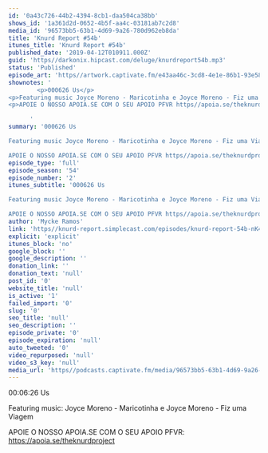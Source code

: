 ```yaml
---
id: '0a43c726-44b2-4394-8cb1-daa504ca38bb'
shows_id: '1a361d2d-0652-4b5f-aa4c-03181ab7c2d8'
media_id: '96573bb5-63b1-4d69-9a26-780d962eb8da'
title: 'Knurd Report #54b'
itunes_title: 'Knurd Report #54b'
published_date: '2019-04-12T010911.000Z'
guid: 'https//darkonix.hipcast.com/deluge/knurdreport54b.mp3'
status: 'Published'
episode_art: 'https//artwork.captivate.fm/e43aa46c-3cd8-4e1e-86b1-93e5863c4080/1000-itunes-1582315387.jpg'
shownotes: '
        <p>000626 Us</p>
<p>Featuring music Joyce Moreno - Maricotinha e Joyce Moreno - Fiz uma Viagem</p>
<p>APOIE O NOSSO APOIA.SE COM O SEU APOIO PFVR https//apoia.se/theknurdproject</p>

      '
summary: '000626 Us

Featuring music Joyce Moreno - Maricotinha e Joyce Moreno - Fiz uma Viagem

APOIE O NOSSO APOIA.SE COM O SEU APOIO PFVR https//apoia.se/theknurdproject'
episode_type: 'full'
episode_season: '54'
episode_number: '2'
itunes_subtitle: '000626 Us

Featuring music Joyce Moreno - Maricotinha e Joyce Moreno - Fiz uma Viagem

APOIE O NOSSO APOIA.SE COM O SEU APOIO PFVR https//apoia.se/theknurdproject'
author: 'Mycke Ramos'
link: 'https//knurd-report.simplecast.com/episodes/knurd-report-54b-nK4kusy5'
explicit: 'explicit'
itunes_block: 'no'
google_block: ''
google_description: ''
donation_link: ''
donation_text: 'null'
post_id: '0'
website_title: 'null'
is_active: '1'
failed_import: '0'
slug: '0'
seo_title: 'null'
seo_description: ''
episode_private: '0'
episode_expiration: 'null'
auto_tweeted: '0'
video_repurposed: 'null'
video_s3_key: 'null'
media_url: 'https//podcasts.captivate.fm/media/96573bb5-63b1-4d69-9a26-780d962eb8da/knurdreport54b_tc.mp3'
---
```

00:06:26 Us

Featuring music: Joyce Moreno - Maricotinha e Joyce Moreno - Fiz uma Viagem

APOIE O NOSSO APOIA.SE COM O SEU APOIO PFVR: https://apoia.se/theknurdproject